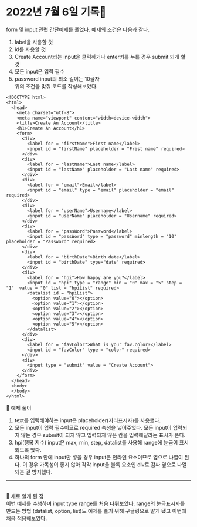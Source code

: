 # 2022년 7월 6일 기록📒

form 및 input 관련 간단예제를 풀었다. 예제의 조건은 다음과 같다.<br>

1. label을 사용할 것
2. id를 사용할 것
3. Create Account라는 input을 클릭하거나 enter키를 누를 경우 submit 되게 할 것
4. 모든 input은 입력 필수
5. password input의 최소 길이는 10글자
   <br>
   위의 조건을 맞춰 코드를 작성해보았다.

```
<!DOCTYPE html>
<html>
  <head>
    <meta charset="utf-8">
    <meta name="viewport" content="width=device-width">
    <title>Create An Account</title>
    <h1>Create An Account</h1>
    <form>
      <div>
        <label for = "firstName">First name</label>
        <input id = "firstName" placeholder = "Frist name" required>
      </div>
      <div>
        <label for = "lastName">Last name</label>
        <input id = "lastName" placeholder = "Last name" required>
      </div>
      <div>
        <label for = "email">Email</label>
        <input id = "email" type = "email" placeholder = "email" required>
      </div>
      <div>
        <label for = "userName">Username</label>
        <input id = "userName" placeholder = "Username" required>
      </div>
      <div>
        <label for = "passWord">Password</label>
        <input id = "passWord" type = "password" minlength = "10" placeholder = "Password" required>
      </div>
      <div>
        <label for = "birthDate">Birth date</label>
        <input id = "birthDate" type="date" required>
      </div>
      <div>
        <label for = "hpi">How happy are you?</label>
        <input id = "hpi" type = "range" min = "0" max = "5" step = "1"  value = "0" list = "hpiList" required>
        <datalist id = "hpiList">
          <option value="0"></option>
          <option value="1"></option>
          <option value="2"></option>
          <option value="3"></option>
          <option value="4"></option>
          <option value="5"></option>
        </datalist>
      </div>
      <div>
        <label for = "favColor">What is your fav.color?</label>
        <input id = "favColor" type = "color" required>
      </div>
      <div>
        <input type = "submit" value = "Create Account">
      </div>
    </form>
  </head>
  <body>
  </body>
</html>
```

📝 예제 풀이

1. text를 입력해야하는 input은 placeholder(자리표시자)를 사용했다.
2. 모든 input이 입력 필수이므로 required 속성을 넣어주었다. 모든 input이 입력되지 않는 경우 submit이 되지 않고 입력되지 않은 칸을 입력해달라는 표시가 뜬다.
3. hpi(행복 지수) input은 max, min, step, datalist를 사용해 range에 눈금이 표시되도록 했다.
4. 하나의 form 안에 input만 넣을 경우 input은 인라인 요소이므로 옆으로 나열이 된다. 이 경우 가독성이 좋지 않아 각각 input을 블록 요소인 div로 감싸 옆으로 나열되는 걸 방지했다.

---

<br>
📝 새로 알게 된 점 <br>
이번 예제를 수행하며 input type range를 처음 다뤄보았다. range의 눈금표시자를 만드는 방법 (datalist, option, list)도 예제를 풀기 위해 구글링으로 알게 됐고 이번에 처음 적용해보았다.
